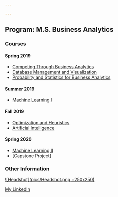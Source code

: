 ```yaml
---

---
```

## Program: M.S. Business Analytics

### Courses
#### Spring 2019
- [Competing Through Business Analytics](/CTBA/index.md)
- [Database Management and Visualization](/DBMV/index.md)
- [Probability and Statistics for Business Analytics](/PSBA/index.md)

#### Summer 2019
- [Machine Learning I](/ML1/index.md)

#### Fall 2019
- [Optimization and Heuristics]()
- [Artificial Intelligence]()

#### Spring 2020
- [Machine Learning II]()
- [Capstone Project]

### Other Information

[![Headshot](pics/Headshot.png =250x250)](https://www.linkedin.com/in/cherylngo/ "My LinkedIn Page")

[My LinkedIn](https://www.linkedin.com/in/cherylngo/)
